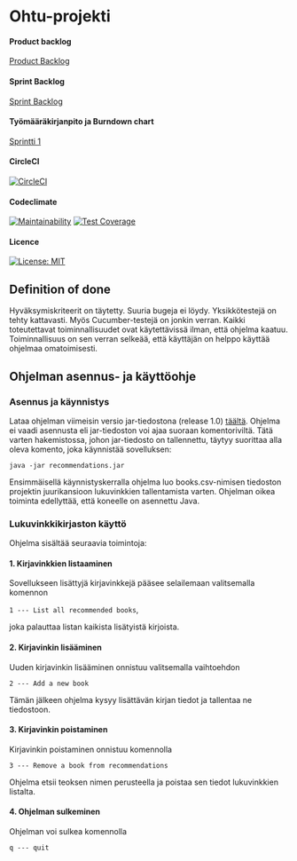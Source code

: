 # Ohtu-projekti

#### Product backlog
[Product Backlog](https://docs.google.com/spreadsheets/d/1x9YFq1DHGwN0qCpNWJFqQOZS0CGin8dj2chu-N1ArWo/edit?usp=gmail_thread&ts=5dd2977a)

#### Sprint Backlog
[Sprint Backlog](https://docs.google.com/spreadsheets/d/1OqxUPbk6urff_mOtHHC_oDDHmhOTyWZxNcCAq9ybvWM/edit?usp=sharing)

#### Työmääräkirjanpito ja Burndown chart

[Sprintti 1](https://docs.google.com/spreadsheets/d/1Hvs-0SekRi4vSxOb8fyAxVITSERtZ6C_UGIzY706q-Y/edit?usp=sharing)


#### CircleCI
[![CircleCI](https://circleci.com/gh/fannif/eskafa.svg?style=svg)](https://circleci.com/gh/fannif/eskafa)

#### Codeclimate
[![Maintainability](https://api.codeclimate.com/v1/badges/a99a88d28ad37a79dbf6/maintainability)](https://codeclimate.com/github/fannif/eskafa)
[![Test Coverage](https://api.codeclimate.com/v1/badges/a99a88d28ad37a79dbf6/test_coverage)](https://codeclimate.com/github/fannif/eskafa)

#### Licence
[![License: MIT](https://img.shields.io/badge/License-MIT-yellow.svg)](https://opensource.org/licenses/MIT)

## Definition of done
Hyväksymiskriteerit on täytetty. Suuria bugeja ei löydy. Yksikkötestejä on tehty kattavasti. Myös Cucumber-testejä on jonkin verran. Kaikki toteutettavat toiminnallisuudet ovat käytettävissä ilman, että ohjelma kaatuu. Toiminnallisuus on sen verran selkeää, että käyttäjän on helppo käyttää ohjelmaa omatoimisesti.

## Ohjelman asennus- ja käyttöohje

### Asennus ja käynnistys

Lataa ohjelman viimeisin versio jar-tiedostona (release 1.0) [täältä](). Ohjelma ei vaadi asennusta eli jar-tiedoston 
voi ajaa suoraan komentoriviltä. Tätä varten hakemistossa, johon jar-tiedosto on tallennettu, täytyy suorittaa alla oleva 
komento, joka käynnistää sovelluksen: 

`java -jar recommendations.jar` 

Ensimmäisellä käynnistyskerralla ohjelma luo books.csv-nimisen tiedoston projektin juurikansioon
lukuvinkkien tallentamista varten. Ohjelman oikea toiminta edellyttää, että koneelle on asennettu Java.   

### Lukuvinkkikirjaston käyttö

Ohjelma sisältää seuraavia toimintoja: 

#### 1. Kirjavinkkien listaaminen

Sovellukseen lisättyjä kirjavinkkejä pääsee selailemaan valitsemalla komennon  

`1 --- List all recommended books`,

joka palauttaa listan kaikista lisätyistä kirjoista.

#### 2. Kirjavinkin lisääminen

Uuden kirjavinkin lisääminen onnistuu valitsemalla vaihtoehdon

`2 --- Add a new book`
 
Tämän jälkeen ohjelma kysyy lisättävän kirjan tiedot ja tallentaa ne tiedostoon.  

#### 3. Kirjavinkin poistaminen

Kirjavinkin poistaminen onnistuu komennolla 

`3 --- Remove a book from recommendations`

Ohjelma etsii teoksen nimen perusteella ja poistaa sen tiedot lukuvinkkien listalta. 

#### 4. Ohjelman sulkeminen

Ohjelman voi sulkea komennolla 

`q --- quit`
